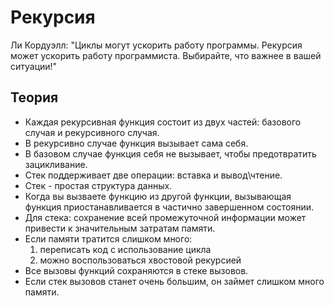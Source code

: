 # Рекурсия

Ли Кордуэлл: "Циклы могут ускорить работу программы. Рекурсия может ускорить работу программиста. Выбирайте, что важнее в вашей ситуации!"

## Теория

- Каждая рекурсивная функция состоит из двух частей: базового случая и рекурсивного случая.
- В рекурсивно случае функция вызывает сама себя.
- В базовом случае функция себя не вызывает, чтобы предотвратить зацикливание.
- Стек поддерживает две операции: вставка и вывод\чтение.
- Стек - простая структура данных.
- Когда вы вызваете функцию из другой функции, вызывающая функция приостанавливается в частично завершенном состоянии.
- Для стека: сохранение всей промежуточной информации может привести к значительным затратам памяти.
- Если памяти тратится слишком много:
  1. переписать код с использование цикла
  2. можно воспользоваться хвостовой рекурсией
- Все вызовы функций сохраняются в стеке вызовов.
- Если стек вызовов станет очень большим, он займет слишком много памяти.
